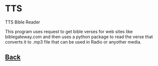 # TTS
 TTS Bible Reader 
 
 This program uses request to get bible verses for web sites like biblegateway.com and then uses a python package to read the verse that converts it to .mp3 file 
 that can be used in Radio or anyother media. 

## [Back](https//tcaviness.gitub.io/#code)
